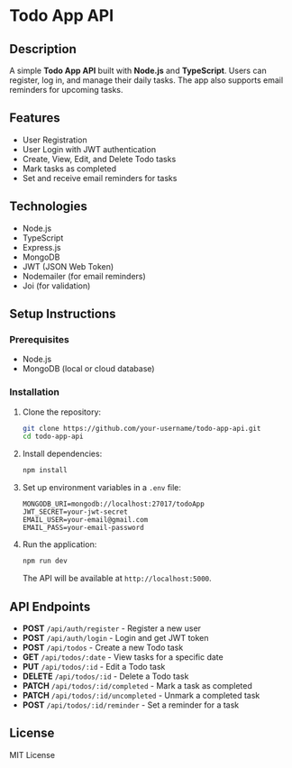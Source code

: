 # Todo App API

## Description

A simple **Todo App API** built with **Node.js** and **TypeScript**. Users can register, log in, and manage their daily tasks. The app also supports email reminders for upcoming tasks.

## Features

- User Registration
- User Login with JWT authentication
- Create, View, Edit, and Delete Todo tasks
- Mark tasks as completed
- Set and receive email reminders for tasks

## Technologies

- Node.js
- TypeScript
- Express.js
- MongoDB
- JWT (JSON Web Token)
- Nodemailer (for email reminders)
- Joi (for validation)

## Setup Instructions

### Prerequisites

- Node.js
- MongoDB (local or cloud database)

### Installation

1. Clone the repository:

    ```bash
    git clone https://github.com/your-username/todo-app-api.git
    cd todo-app-api
    ```

2. Install dependencies:

    ```bash
    npm install
    ```

3. Set up environment variables in a `.env` file:

    ```env
    MONGODB_URI=mongodb://localhost:27017/todoApp
    JWT_SECRET=your-jwt-secret
    EMAIL_USER=your-email@gmail.com
    EMAIL_PASS=your-email-password
    ```

4. Run the application:

    ```bash
    npm run dev
    ```

    The API will be available at `http://localhost:5000`.

## API Endpoints

- **POST** `/api/auth/register` - Register a new user
- **POST** `/api/auth/login` - Login and get JWT token
- **POST** `/api/todos` - Create a new Todo task
- **GET** `/api/todos/:date` - View tasks for a specific date
- **PUT** `/api/todos/:id` - Edit a Todo task
- **DELETE** `/api/todos/:id` - Delete a Todo task
- **PATCH** `/api/todos/:id/completed` - Mark a task as completed
- **PATCH** `/api/todos/:id/uncompleted` - Unmark a completed task
- **POST** `/api/todos/:id/reminder` - Set a reminder for a task

## License

MIT License
